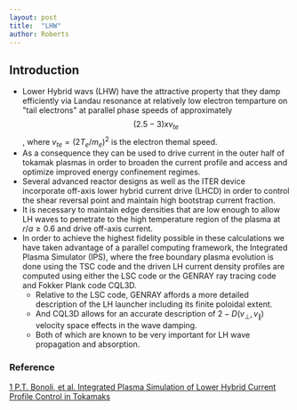 ```yaml
---
layout: post
title:  "LHW"
author: Roberts
---
```


## Introduction
* Lower Hybrid wavs (LHW) have the attractive property that they damp efficiently via Landau resonance at relatively low electron temparture on "tail electrons" at parallel phase speeds of approximately $$(2.5 - 3) x v_{te}$$, where $v_{te}=(2T_e/m_e)^2$ is the electron themal speed.
* As a consequence they can be used to drive current in the outer half of tokamak plasmas in order to broaden the current profile and access and optimize improved energy confinement regimes.
* Several advanced reactor designs as well as the ITER device incorporate off-axis lower hybrid current drive (LHCD) in order to control the shear reversal point and maintain high bootstrap current fraction.
* It is necessary to maintain edge densities that are low enough to allow LH waves to penetrate to the high temperature region of the plasma at $r/a \geq 0.6$ and drive off-axis current.
* In order to achieve the highest fidelity possible in these calculations we have taken advantage of a parallel computing framework, the Integrated Plasma Simulator (IPS), where the free boundary plasma evolution is done using the TSC code and the driven LH current density profiles are computed using either the LSC code or the GENRAY ray tracing code and Fokker Plank code CQL3D.
	* Relative to the LSC code, GENRAY affords a more detailed description of the LH launcher including its finite poloidal extent.
	* And CQL3D allows for an accurate description of $2-D(v_{\bot},v_{\parallel})$ velocity space effects in the wave damping.
	* Both of which are known to be very important for LH wave propagation and absorption.


### Reference
[1 P.T. Bonoli, et al. Integrated Plasma Simulation of Lower Hybrid Current Profile Control in Tokamaks](https://www-internal.psfc.mit.edu/research/alcator/pubs/iaea/2012/Bonoli_IAEA12-paper_THP6-11-v2.pdf)